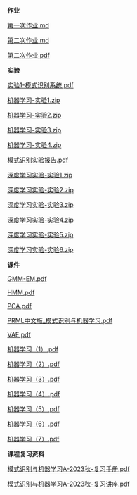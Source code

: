 <!-- tabs:start -->
**作业**

[第一次作业.md](https://gh.hitcs.cc/https://raw.githubusercontent.com/HIT-OpenCS/CS_Courses/main/人工智能/模式识别与机器学习/作业/第一次作业.md)

[第二次作业.md](https://gh.hitcs.cc/https://raw.githubusercontent.com/HIT-OpenCS/CS_Courses/main/人工智能/模式识别与机器学习/作业/第二次作业.md)

[第二次作业.pdf](https://gh.hitcs.cc/https://raw.githubusercontent.com/HIT-OpenCS/CS_Courses/main/人工智能/模式识别与机器学习/作业/第二次作业.pdf)

**实验**

[实验1-模式识别系统.pdf](https://gh.hitcs.cc/https://raw.githubusercontent.com/HIT-OpenCS/CS_Courses/main/人工智能/模式识别与机器学习/实验/实验1-模式识别系统.pdf)

[机器学习-实验1.zip](https://gh.hitcs.cc/https://raw.githubusercontent.com/HIT-OpenCS/CS_Courses/main/人工智能/模式识别与机器学习/实验/机器学习-实验1.zip)

[机器学习-实验2.zip](https://gh.hitcs.cc/https://raw.githubusercontent.com/HIT-OpenCS/CS_Courses/main/人工智能/模式识别与机器学习/实验/机器学习-实验2.zip)

[机器学习-实验3.zip](https://gh.hitcs.cc/https://raw.githubusercontent.com/HIT-OpenCS/CS_Courses/main/人工智能/模式识别与机器学习/实验/机器学习-实验3.zip)

[机器学习-实验4.zip](https://gh.hitcs.cc/https://raw.githubusercontent.com/HIT-OpenCS/CS_Courses/main/人工智能/模式识别与机器学习/实验/机器学习-实验4.zip)

[模式识别实验报告.pdf](https://gh.hitcs.cc/https://raw.githubusercontent.com/HIT-OpenCS/CS_Courses/main/人工智能/模式识别与机器学习/实验/模式识别实验报告.pdf)

[深度学习实验-实验1.zip](https://gh.hitcs.cc/https://raw.githubusercontent.com/HIT-OpenCS/CS_Courses/main/人工智能/模式识别与机器学习/实验/深度学习实验-实验1.zip)

[深度学习实验-实验2.zip](https://gh.hitcs.cc/https://raw.githubusercontent.com/HIT-OpenCS/CS_Courses/main/人工智能/模式识别与机器学习/实验/深度学习实验-实验2.zip)

[深度学习实验-实验3.zip](https://gh.hitcs.cc/https://raw.githubusercontent.com/HIT-OpenCS/CS_Courses/main/人工智能/模式识别与机器学习/实验/深度学习实验-实验3.zip)

[深度学习实验-实验4.zip](https://gh.hitcs.cc/https://raw.githubusercontent.com/HIT-OpenCS/CS_Courses/main/人工智能/模式识别与机器学习/实验/深度学习实验-实验4.zip)

[深度学习实验-实验5.zip](https://gh.hitcs.cc/https://raw.githubusercontent.com/HIT-OpenCS/CS_Courses/main/人工智能/模式识别与机器学习/实验/深度学习实验-实验5.zip)

[深度学习实验-实验6.zip](https://gh.hitcs.cc/https://raw.githubusercontent.com/HIT-OpenCS/CS_Courses/main/人工智能/模式识别与机器学习/实验/深度学习实验-实验6.zip)

**课件**

[GMM-EM.pdf](https://gh.hitcs.cc/https://raw.githubusercontent.com/HIT-OpenCS/CS_Courses/main/人工智能/模式识别与机器学习/课件/GMM-EM.pdf)

[HMM.pdf](https://gh.hitcs.cc/https://raw.githubusercontent.com/HIT-OpenCS/CS_Courses/main/人工智能/模式识别与机器学习/课件/HMM.pdf)

[PCA.pdf](https://gh.hitcs.cc/https://raw.githubusercontent.com/HIT-OpenCS/CS_Courses/main/人工智能/模式识别与机器学习/课件/PCA.pdf)

[PRML中文版_模式识别与机器学习.pdf](https://gh.hitcs.cc/https://raw.githubusercontent.com/HIT-OpenCS/CS_Courses/main/人工智能/模式识别与机器学习/课件/PRML中文版_模式识别与机器学习.pdf)

[VAE.pdf](https://gh.hitcs.cc/https://raw.githubusercontent.com/HIT-OpenCS/CS_Courses/main/人工智能/模式识别与机器学习/课件/VAE.pdf)

[机器学习（1）.pdf](https://gh.hitcs.cc/https://raw.githubusercontent.com/HIT-OpenCS/CS_Courses/main/人工智能/模式识别与机器学习/课件/机器学习（1）.pdf)

[机器学习（2）.pdf](https://gh.hitcs.cc/https://raw.githubusercontent.com/HIT-OpenCS/CS_Courses/main/人工智能/模式识别与机器学习/课件/机器学习（2）.pdf)

[机器学习（3）.pdf](https://gh.hitcs.cc/https://raw.githubusercontent.com/HIT-OpenCS/CS_Courses/main/人工智能/模式识别与机器学习/课件/机器学习（3）.pdf)

[机器学习（4）.pdf](https://gh.hitcs.cc/https://raw.githubusercontent.com/HIT-OpenCS/CS_Courses/main/人工智能/模式识别与机器学习/课件/机器学习（4）.pdf)

[机器学习（5）.pdf](https://gh.hitcs.cc/https://raw.githubusercontent.com/HIT-OpenCS/CS_Courses/main/人工智能/模式识别与机器学习/课件/机器学习（5）.pdf)

[机器学习（6）.pdf](https://gh.hitcs.cc/https://raw.githubusercontent.com/HIT-OpenCS/CS_Courses/main/人工智能/模式识别与机器学习/课件/机器学习（6）.pdf)

[机器学习（7）.pdf](https://gh.hitcs.cc/https://raw.githubusercontent.com/HIT-OpenCS/CS_Courses/main/人工智能/模式识别与机器学习/课件/机器学习（7）.pdf)

**课程复习资料**

[模式识别与机器学习A-2023秋-复习手册.pdf](https://gh.hitcs.cc/https://raw.githubusercontent.com/HIT-OpenCS/CS_Courses/main/人工智能/模式识别与机器学习/课程复习资料/模式识别与机器学习A-2023秋-复习手册.pdf)

[模式识别与机器学习A-2023秋-复习讲座.pdf](https://gh.hitcs.cc/https://raw.githubusercontent.com/HIT-OpenCS/CS_Courses/main/人工智能/模式识别与机器学习/课程复习资料/模式识别与机器学习A-2023秋-复习讲座.pdf)

<!-- tabs:end -->